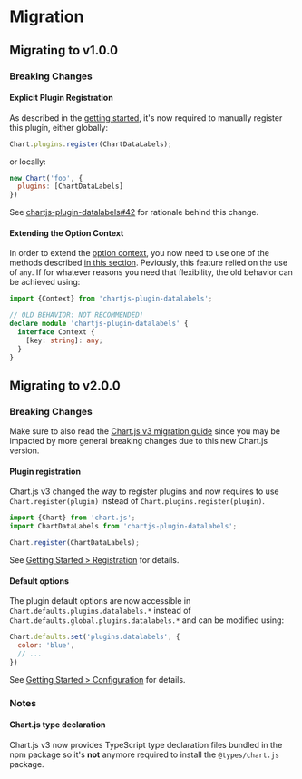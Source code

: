 # Migration

## Migrating to v1.0.0

### Breaking Changes

#### Explicit Plugin Registration

As described in the [getting started](getting-started.md#integration), it's now required to manually register this plugin, either globally:

```js
Chart.plugins.register(ChartDataLabels);
```

or locally:

```js
new Chart('foo', {
  plugins: [ChartDataLabels]
})
```

See [chartjs-plugin-datalabels#42](https://github.com/chartjs/chartjs-plugin-datalabels/issues/42) for rationale behind this change.

#### Extending the Option Context <Badge text="TS only"/>

In order to extend the [option context](options.md#option-context), you now need to use one of the methods described [in this section](typescript.md#option-context). Peviously, this feature relied on the use of `any`. If for whatever reasons you need that flexibility, the old behavior can be achieved using:

```ts
import {Context} from 'chartjs-plugin-datalabels';

// OLD BEHAVIOR: NOT RECOMMENDED!
declare module 'chartjs-plugin-datalabels' {
  interface Context {
    [key: string]: any;
  }
}
```

## Migrating to v2.0.0

### Breaking Changes

Make sure to also read the [Chart.js v3 migration guide](https://www.chartjs.org/docs/latest/getting-started/v3-migration.html) since you may be impacted by more general breaking changes due to this new Chart.js version.

#### Plugin registration

Chart.js v3 changed the way to register plugins and now requires to use `Chart.register(plugin)` instead of `Chart.plugins.register(plugin)`.

```js
import {Chart} from 'chart.js';
import ChartDataLabels from 'chartjs-plugin-datalabels';

Chart.register(ChartDataLabels);
```

See [Getting Started > Registration](getting-started.html#registration) for details.

#### Default options

The plugin default options are now accessible in `Chart.defaults.plugins.datalabels.*` instead of `Chart.defaults.global.plugins.datalabels.*` and can be modified using:

```js
Chart.defaults.set('plugins.datalabels', {
  color: 'blue',
  // ...
})
```

See [Getting Started > Configuration](getting-started.html#configuration) for details.

### Notes

#### Chart.js type declaration <Badge text="TS only"/>

Chart.js v3 now provides TypeScript type declaration files bundled in the npm package so it's **not** anymore required to install the `@types/chart.js` package.
